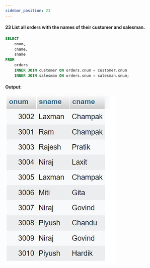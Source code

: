 ```yaml
---
sidebar_position: 23
---
```


#### 23 List all orders with the names of their customer and salesman.

```sql
SELECT
    onum,
    cname,
    sname
FROM
    orders
    INNER JOIN customer ON orders.cnum = customer.cnum
    INNER JOIN salesman ON orders.snum = salesman.snum;
```

#### Output:

![d](outputs\23.jpg)
